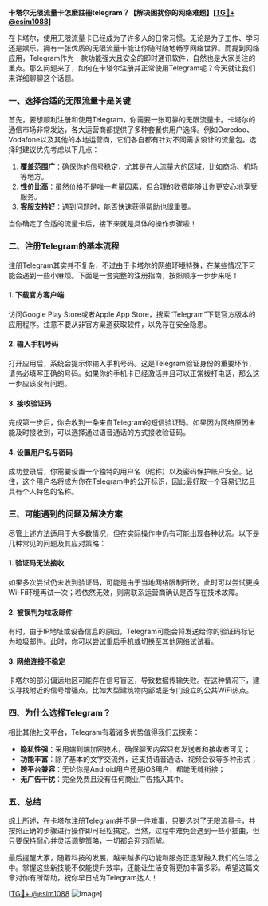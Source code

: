 **卡塔尔无限流量卡怎麽註冊telegram？【解决困扰你的网络难题】[[TG💪+ @esim1088](https://t.me/s/esim1088)]**

在卡塔尔，使用无限流量卡已经成为了许多人的日常习惯。无论是为了工作、学习还是娱乐，拥有一张优质的无限流量卡能让你随时随地畅享网络世界。而提到网络应用，Telegram作为一款功能强大且安全的即时通讯软件，自然也是大家关注的重点。那么问题来了，如何在卡塔尔注册并正常使用Telegram呢？今天就让我们来详细聊聊这个话题。

### **一、选择合适的无限流量卡是关键**

首先，要想顺利注册和使用Telegram，你需要一张可靠的无限流量卡。卡塔尔的通信市场非常发达，各大运营商都提供了多种套餐供用户选择。例如Ooredoo、Vodafone以及其他的本地运营商，它们各自都有针对不同需求设计的流量包。选择时建议优先考虑以下几点：

1. **覆盖范围广**：确保你的信号稳定，尤其是在人流量大的区域，比如商场、机场等地方。
2. **性价比高**：虽然价格不是唯一考量因素，但合理的收费能够让你更安心地享受服务。
3. **客服支持好**：遇到问题时，能否快速获得帮助也很重要。

当你确定了合适的流量卡后，接下来就是具体的操作步骤啦！

### **二、注册Telegram的基本流程**

注册Telegram其实并不复杂，不过由于卡塔尔的网络环境特殊，在某些情况下可能会遇到一些小麻烦。下面是一套完整的注册指南，按照顺序一步步来吧！

#### **1. 下载官方客户端**
访问Google Play Store或者Apple App Store，搜索“Telegram”下载官方版本的应用程序。注意不要从非官方渠道获取软件，以免存在安全隐患。

#### **2. 输入手机号码**
打开应用后，系统会提示你输入手机号码。这是Telegram验证身份的重要环节，请务必填写正确的号码。如果你的手机卡已经激活并且可以正常拨打电话，那么这一步应该没有问题。

#### **3. 接收验证码**
完成第一步后，你会收到一条来自Telegram的短信验证码。如果因为网络原因未能及时接收到，可以选择通过语音通话的方式接收验证码。

#### **4. 设置用户名与密码**
成功登录后，你需要设置一个独特的用户名（昵称）以及密码保护账户安全。记住，这个用户名将成为你在Telegram中的公开标识，因此最好取一个容易记忆且具有个人特色的名称。

### **三、可能遇到的问题及解决方案**

尽管上述方法适用于大多数情况，但在实际操作中仍有可能出现各种状况。以下是几种常见的问题及其应对策略：

#### **1. 验证码无法接收**
如果多次尝试仍未收到验证码，可能是由于当地网络限制所致。此时可以尝试更换Wi-Fi环境再试一次；若依然无效，则需联系运营商确认是否存在技术故障。

#### **2. 被误判为垃圾邮件**
有时，由于IP地址或设备信息的原因，Telegram可能会将发送给你的验证码标记为垃圾邮件。此时，你可以尝试重启手机或切换至其他网络试试看。

#### **3. 网络连接不稳定**
卡塔尔的部分偏远地区可能存在信号盲区，导致数据传输失败。在这种情况下，建议寻找附近的信号增强点，比如大型建筑物内部或是专门设立的公共WiFi热点。

### **四、为什么选择Telegram？**

相比其他社交平台，Telegram有着诸多优势值得我们去探索：

- **隐私性强**：采用端到端加密技术，确保聊天内容只有发送者和接收者可见；
- **功能丰富**：除了基本的文字交流外，还支持语音通话、视频会议等多种形式；
- **跨平台兼容**：无论你是Android用户还是iOS用户，都能无缝衔接；
- **无广告干扰**：完全免费且没有任何商业广告插入其中。

### **五、总结**

综上所述，在卡塔尔注册Telegram并不是一件难事，只要选对了无限流量卡，并按照正确的步骤进行操作即可轻松搞定。当然，过程中难免会遇到一些小插曲，但只要保持耐心并灵活调整策略，一切都会迎刃而解。

最后提醒大家，随着科技的发展，越来越多的功能和服务正逐渐融入我们的生活之中。掌握这些新技能不仅能提升效率，还能让生活变得更加丰富多彩。希望这篇文章对你有所帮助，祝你早日成为Telegram达人！

[[TG💪+ @esim1088](https://t.me/s/esim1088) ![Image](https://i.postimg.cc/4NQfJmqS/Snipaste-2025-05-13-00-14-12.png)]